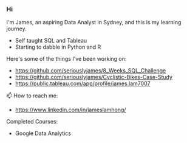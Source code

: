 ### Hi 

I'm James, an aspiring Data Analyst in Sydney, and this is my learning journey.

- Self taught SQL and Tableau
- Starting to dabble in Python and R

Here's some of the things I've been working on:

- https://github.com/seriouslyjames/8_Weeks_SQL_Challenge
- https://github.com/seriouslyjames/Cyclistic-Bikes-Case-Study
- https://public.tableau.com/app/profile/james.lam7007

📫 How to reach me:

- https://www.linkedin.com/in/jameslamhong/

Completed Courses:

- Google Data Analytics

<!--
**seriouslyjames/seriouslyjames** is a ✨ _special_ ✨ repository because its `README.md` (this file) appears on your GitHub profile.

Here are some ideas to get you started:

- 🔭 I’m currently working on ...
- 🌱 I’m currently learning ...
- 👯 I’m looking to collaborate on ...
- 🤔 I’m looking for help with ...
- 💬 Ask me about ...
- 📫 How to reach me: ...
- 😄 Pronouns: ...
- ⚡ Fun fact: ...
-->
